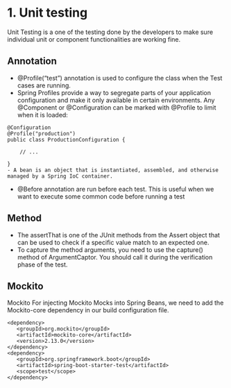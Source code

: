 # 1. Unit testing
Unit Testing is a one of the testing done by the developers to make sure individual unit or component functionalities are working fine.

## Annotation
- @Profile(“test”) annotation is used to configure the class when the Test cases are running.
- Spring Profiles provide a way to segregate parts of your application configuration and make it only available in certain environments. 
Any @Component or @Configuration can be marked with @Profile to limit when it is loaded:
```
@Configuration
@Profile("production")
public class ProductionConfiguration {

    // ...

}
- A bean is an object that is instantiated, assembled, and otherwise managed by a Spring IoC container.

```
- @Before annotation are run before each test. This is useful when we want to execute some common code before running a test

## Method
- The assertThat is one of the JUnit methods from the Assert object that can be used to check if a specific value match to an expected one.
- To capture the method arguments, you need to use the capture() method of ArgumentCaptor. You should call it during the verification phase of the test.
## Mockito
Mockito
For injecting Mockito Mocks into Spring Beans, we need to add the Mockito-core dependency in our build configuration file.
```
<dependency>
   <groupId>org.mockito</groupId>
   <artifactId>mockito-core</artifactId>
   <version>2.13.0</version>
</dependency>
<dependency>
   <groupId>org.springframework.boot</groupId>
   <artifactId>spring-boot-starter-test</artifactId>
   <scope>test</scope>
</dependency>
```
